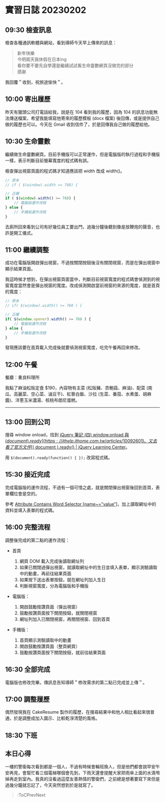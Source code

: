 # 實習日誌 20230202

## 09:30 檢查訊息

檢查各種通訊軟體與網站，看到導師今天早上傳來的訊息：

> 新年快樂  
> 今明兩天我休假在日本ing  
> 看你要不要先自學還是繼續試試看生命靈數網頁沒做完的部分  
> 感謝

我回覆＂收到，祝旅途愉快＂。

## 10:00 寄出履歷

昨天有獵頭公司打電話給我，說是在 104 看到我的履歷，因為 104 的訊息功能無法傳送檔案，希望我能填寫他寄來的履歷模板 (docx 檔案) 後回傳，或是提供自己做的履歷也可以。今天在 Gmail 收到信件了，於是回傳我自己做的履歷給他。

## 10:30 生命靈數

繼續做生命靈數網頁。目前手機版可以正常運作，但是電腦版的執行過程和手機版一樣，表示判斷目前螢幕寬度的程式碼有誤。

檢查彈出視窗頁面的程式碼才知道應該把 width 改成 width()。

```js
// 原本
// if ( $(window).width >= 768) {

// 正確
if ( $(window).width() >= 768) {
	// 電腦版運作流程
} else {
	// 手機版運作流程
}
```

去廁所回來看到公司有好幾位員工要出門，過幾分鐘後聽到像是放鞭炮的聲音，也許是開工儀式。

## 11:00 繼續調整

成功在電腦版開啟彈出視窗，不過按關閉按鈕後沒有關閉視窗，而是在彈出視窗中顯示結果頁面。

我這時候才想到，在彈出視窗頁面當中，判斷目前視窗寬度的程式碼會偵測到的視窗寬度當然會是彈出視窗的寬度。改成偵測開啟當前視窗的來源的寬度，就是首頁的寬度：

```js
// 原本
// if( $(window).width() >= 768 ) {

// 正確
if( $(window.opener).width() >= 768 ) {
	// 電腦版運作流程
} else {
	// 手機版運作流程
}
```

發現應該要在首頁載入完成後就要偵測視窗寬度，吃完午餐再回來修改。

## 12:00 午餐

餐廳：重良料理所

我點了麻油松阪定食 $190，內容物有主菜 (松阪豬、杏鮑菇、麻油)、配菜 (南瓜、高麗菜、空心菜、滷豆干)、紅藜白飯、沙拉 (生菜、番茄、水煮蛋、胡麻醬)、洋蔥玉米濃湯、核桃布朗尼蛋糕。

---

## 13:00 回到公司

搜尋 window onload，找到 [jQuery 筆記 (四) window.onload 與 $(document).ready](https://ithelp.ithome.com.tw/articles/10092601)。又去看了官方文件 [$( document ).ready() | jQuery Learning Center](https://learn.jquery.com/using-jquery-core/document-ready/)。

用 `$(document).ready(function() { });` 改寫程式碼。

## 15:30 接近完成

完成電腦版的運作流程，不過有一個可惜之處，就是關閉彈出視窗後回到首頁，表單欄位會是空的。

參考 [Attribute Contains Word Selector [name~=”value”]](https://api.jquery.com/attribute-contains-word-selector/#entry-examples)，加上讀取網址中的資料並填入表單的程式碼。

## 16:00 完整流程

調整後完成的第二點的運作流程：

* 首頁
  1. 網頁 DOM 載入完成後讀取網址列
  2. 如果已關閉過彈出視窗，就讀取網址中的生日並填入表單，顯示測驗讀取中的動畫，再前往結果頁面
  3. 如果按下送出表單按鈕，就在網址列加入生日
  4. 判斷視窗寬度，分為電腦版和手機版

* 電腦版：
  1. 開啟鼓勵按讚頁面（彈出視窗）
  2. 鼓勵按讚頁面按下關閉按鈕，就關閉視窗
  3. 網址列加入已關閉視窗，再關閉視窗、回到首頁

* 手機版：
  1. 首頁顯示測驗讀取中的動畫
  2. 開啟鼓勵按讚頁面（整頁網頁）
  3. 鼓勵按讚頁面按下關閉按鈕，就前往結果頁面

## 16:30 全部完成

電腦版也修改完畢。傳訊息告知導師＂修改需求的第二點已完成並上傳＂。

## 17:00 調整履歷

偶然發現我在 CakeResume 製作的履歷，在搜尋結果中和他人相比看起來很普通，於是調整成加入圖示、比較乾淨清楚的風格。

## 18:30 下班

## 本日心得

一樓的警衛每次看到都是一個人，不過有時候會輪班換人，但是他們都會說早安午安再見，會幫忙看三個電梯哪個會先到，下雨天還會提醒大家把雨傘上面的水滴甩掉再走到室內。我真的沒看過這麼友善熱情的警衛們，之前總是想著要寫下來但是過幾分鐘就忘記了，今天突然想到於是就寫了。

> :ToCPrevNext